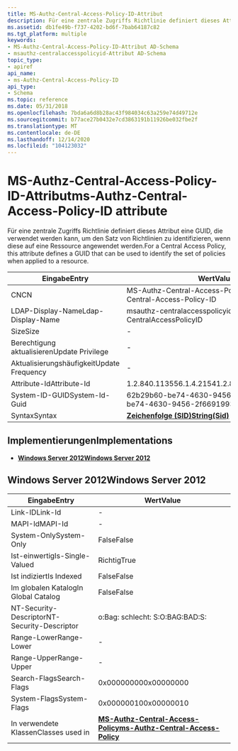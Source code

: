 ```yaml
---
title: MS-Authz-Central-Access-Policy-ID-Attribut
description: Für eine zentrale Zugriffs Richtlinie definiert dieses Attribut eine GUID, die verwendet werden kann, um den Satz von Richtlinien zu identifizieren, wenn diese auf eine Ressource angewendet werden.
ms.assetid: db1fe49b-f737-4202-bd6f-7bab64187c82
ms.tgt_platform: multiple
keywords:
- MS-Authz-Central-Access-Policy-ID-Attribut AD-Schema
- msauthz-centralaccesspolicyid-Attribut AD-Schema
topic_type:
- apiref
api_name:
- ms-Authz-Central-Access-Policy-ID
api_type:
- Schema
ms.topic: reference
ms.date: 05/31/2018
ms.openlocfilehash: 7bda6a6d8b28ac43f984034c63a259e74d49712e
ms.sourcegitcommit: b77ace27b0432e7cd3863191b11926be032fbe2f
ms.translationtype: MT
ms.contentlocale: de-DE
ms.lasthandoff: 12/14/2020
ms.locfileid: "104123032"
---
```

# <a name="ms-authz-central-access-policy-id-attribute"></a><span data-ttu-id="0e385-105">MS-Authz-Central-Access-Policy-ID-Attribut</span><span class="sxs-lookup"><span data-stu-id="0e385-105">ms-Authz-Central-Access-Policy-ID attribute</span></span>

<span data-ttu-id="0e385-106">Für eine zentrale Zugriffs Richtlinie definiert dieses Attribut eine GUID, die verwendet werden kann, um den Satz von Richtlinien zu identifizieren, wenn diese auf eine Ressource angewendet werden.</span><span class="sxs-lookup"><span data-stu-id="0e385-106">For a Central Access Policy, this attribute defines a GUID that can be used to identify the set of policies when applied to a resource.</span></span>



| <span data-ttu-id="0e385-107">Eingabe</span><span class="sxs-lookup"><span data-stu-id="0e385-107">Entry</span></span> | <span data-ttu-id="0e385-108">Wert</span><span class="sxs-lookup"><span data-stu-id="0e385-108">Value</span></span> |
|-------------------|--------------------------------------|
| <span data-ttu-id="0e385-109">CN</span><span class="sxs-lookup"><span data-stu-id="0e385-109">CN</span></span>                | <span data-ttu-id="0e385-110">MS-Authz-Central-Access-Policy-ID</span><span class="sxs-lookup"><span data-stu-id="0e385-110">ms-Authz-Central-Access-Policy-ID</span></span>    |
| <span data-ttu-id="0e385-111">LDAP-Display-Name</span><span class="sxs-lookup"><span data-stu-id="0e385-111">Ldap-Display-Name</span></span> | <span data-ttu-id="0e385-112">msauthz-centralaccesspolicyid</span><span class="sxs-lookup"><span data-stu-id="0e385-112">msAuthz-CentralAccessPolicyID</span></span>        |
| <span data-ttu-id="0e385-113">Size</span><span class="sxs-lookup"><span data-stu-id="0e385-113">Size</span></span>              | \-                                   |
| <span data-ttu-id="0e385-114">Berechtigung aktualisieren</span><span class="sxs-lookup"><span data-stu-id="0e385-114">Update Privilege</span></span>  | \-                                   |
| <span data-ttu-id="0e385-115">Aktualisierungshäufigkeit</span><span class="sxs-lookup"><span data-stu-id="0e385-115">Update Frequency</span></span>  | \-                                   |
| <span data-ttu-id="0e385-116">Attribute-Id</span><span class="sxs-lookup"><span data-stu-id="0e385-116">Attribute-Id</span></span>      | <span data-ttu-id="0e385-117">1.2.840.113556.1.4.2154</span><span class="sxs-lookup"><span data-stu-id="0e385-117">1.2.840.113556.1.4.2154</span></span>              |
| <span data-ttu-id="0e385-118">System-ID-GUID</span><span class="sxs-lookup"><span data-stu-id="0e385-118">System-Id-Guid</span></span>    | <span data-ttu-id="0e385-119">62b29b60-be74-4630-9456-2B, A86</span><span class="sxs-lookup"><span data-stu-id="0e385-119">62f29b60-be74-4630-9456-2f6691993a86</span></span> |
| <span data-ttu-id="0e385-120">Syntax</span><span class="sxs-lookup"><span data-stu-id="0e385-120">Syntax</span></span>            | [<span data-ttu-id="0e385-121">**Zeichenfolge (SID)**</span><span class="sxs-lookup"><span data-stu-id="0e385-121">**String(Sid)**</span></span>](s-string-sid.md)  |



## <a name="implementations"></a><span data-ttu-id="0e385-122">Implementierungen</span><span class="sxs-lookup"><span data-stu-id="0e385-122">Implementations</span></span>

-   [<span data-ttu-id="0e385-123">**Windows Server 2012**</span><span class="sxs-lookup"><span data-stu-id="0e385-123">**Windows Server 2012**</span></span>](#windows-server-2012)

## <a name="windows-server-2012"></a><span data-ttu-id="0e385-124">Windows Server 2012</span><span class="sxs-lookup"><span data-stu-id="0e385-124">Windows Server 2012</span></span>



| <span data-ttu-id="0e385-125">Eingabe</span><span class="sxs-lookup"><span data-stu-id="0e385-125">Entry</span></span> | <span data-ttu-id="0e385-126">Wert</span><span class="sxs-lookup"><span data-stu-id="0e385-126">Value</span></span> |
|------------------------|------------------------------------------------------------------------------------|
| <span data-ttu-id="0e385-127">Link-ID</span><span class="sxs-lookup"><span data-stu-id="0e385-127">Link-Id</span></span>                | \-                                                                                 |
| <span data-ttu-id="0e385-128">MAPI-Id</span><span class="sxs-lookup"><span data-stu-id="0e385-128">MAPI-Id</span></span>                | \-                                                                                 |
| <span data-ttu-id="0e385-129">System-Only</span><span class="sxs-lookup"><span data-stu-id="0e385-129">System-Only</span></span>            | <span data-ttu-id="0e385-130">False</span><span class="sxs-lookup"><span data-stu-id="0e385-130">False</span></span>                                                                              |
| <span data-ttu-id="0e385-131">Ist-einwertig</span><span class="sxs-lookup"><span data-stu-id="0e385-131">Is-Single-Valued</span></span>       | <span data-ttu-id="0e385-132">Richtig</span><span class="sxs-lookup"><span data-stu-id="0e385-132">True</span></span>                                                                               |
| <span data-ttu-id="0e385-133">Ist indiziert</span><span class="sxs-lookup"><span data-stu-id="0e385-133">Is Indexed</span></span>             | <span data-ttu-id="0e385-134">False</span><span class="sxs-lookup"><span data-stu-id="0e385-134">False</span></span>                                                                              |
| <span data-ttu-id="0e385-135">Im globalen Katalog</span><span class="sxs-lookup"><span data-stu-id="0e385-135">In Global Catalog</span></span>      | <span data-ttu-id="0e385-136">False</span><span class="sxs-lookup"><span data-stu-id="0e385-136">False</span></span>                                                                              |
| <span data-ttu-id="0e385-137">NT-Security-Descriptor</span><span class="sxs-lookup"><span data-stu-id="0e385-137">NT-Security-Descriptor</span></span> | <span data-ttu-id="0e385-138">o:Bag: schlecht: S:</span><span class="sxs-lookup"><span data-stu-id="0e385-138">O:BAG:BAD:S:</span></span>                                                                       |
| <span data-ttu-id="0e385-139">Range-Lower</span><span class="sxs-lookup"><span data-stu-id="0e385-139">Range-Lower</span></span>            | \-                                                                                 |
| <span data-ttu-id="0e385-140">Range-Upper</span><span class="sxs-lookup"><span data-stu-id="0e385-140">Range-Upper</span></span>            | \-                                                                                 |
| <span data-ttu-id="0e385-141">Search-Flags</span><span class="sxs-lookup"><span data-stu-id="0e385-141">Search-Flags</span></span>           | <span data-ttu-id="0e385-142">0x00000000</span><span class="sxs-lookup"><span data-stu-id="0e385-142">0x00000000</span></span>                                                                         |
| <span data-ttu-id="0e385-143">System-Flags</span><span class="sxs-lookup"><span data-stu-id="0e385-143">System-Flags</span></span>           | <span data-ttu-id="0e385-144">0x00000010</span><span class="sxs-lookup"><span data-stu-id="0e385-144">0x00000010</span></span>                                                                         |
| <span data-ttu-id="0e385-145">In verwendete Klassen</span><span class="sxs-lookup"><span data-stu-id="0e385-145">Classes used in</span></span>        | [<span data-ttu-id="0e385-146">**MS-Authz-Central-Access-Policy**</span><span class="sxs-lookup"><span data-stu-id="0e385-146">**ms-Authz-Central-Access-Policy**</span></span>](c-msauthz-centralaccesspolicy.md)<br/> |



 

 





